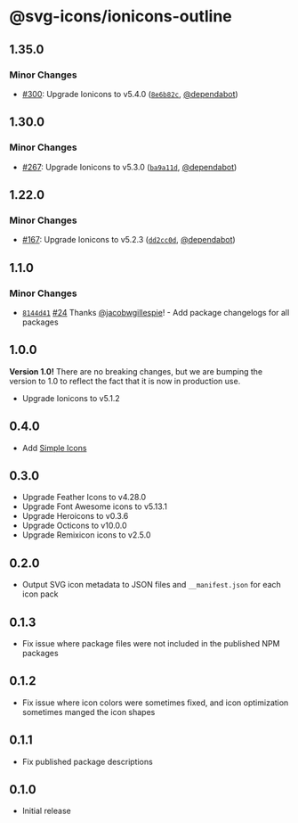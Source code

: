 # @svg-icons/ionicons-outline

## 1.35.0

### Minor Changes

- [#300](https://github.com/svg-icons/svg-icons/pull/300): Upgrade Ionicons to v5.4.0 ([`8e6b82c`](https://github.com/svg-icons/svg-icons/commit/8e6b82c4c6bb0cafe52dfa8a5001d95ef7390c32), [@dependabot](https://github.com/apps/dependabot))

## 1.30.0

### Minor Changes

- [#267](https://github.com/svg-icons/svg-icons/pull/267): Upgrade Ionicons to v5.3.0 ([`ba9a11d`](https://github.com/svg-icons/svg-icons/commit/ba9a11dc664ca4eb56ea3d498f82de639e67b019), [@dependabot](https://github.com/apps/dependabot))

## 1.22.0

### Minor Changes

- [#167](https://github.com/svg-icons/svg-icons/pull/167): Upgrade Ionicons to v5.2.3 ([`dd2cc0d`](https://github.com/svg-icons/svg-icons/commit/dd2cc0d6c4e466818ef3f3e66f02f3c3866ffb59), [@dependabot](https://github.com/apps/dependabot))

## 1.1.0

### Minor Changes

- [`8144d41`](https://github.com/svg-icons/svg-icons/commit/8144d4179577a00a911f97f3841aa4efcced78b1) [#24](https://github.com/svg-icons/svg-icons/pull/24) Thanks [@jacobwgillespie](https://github.com/jacobwgillespie)! - Add package changelogs for all packages

## 1.0.0

**Version 1.0!** There are no breaking changes, but we are bumping the version to 1.0 to reflect the fact that it is now in production use.

- Upgrade Ionicons to v5.1.2

## 0.4.0

- Add [Simple Icons](https://github.com/simple-icons/simple-icons)

## 0.3.0

- Upgrade Feather Icons to v4.28.0
- Upgrade Font Awesome icons to v5.13.1
- Upgrade Heroicons to v0.3.6
- Upgrade Octicons to v10.0.0
- Upgrade Remixicon icons to v2.5.0

## 0.2.0

- Output SVG icon metadata to JSON files and `__manifest.json` for each icon pack

## 0.1.3

- Fix issue where package files were not included in the published NPM packages

## 0.1.2

- Fix issue where icon colors were sometimes fixed, and icon optimization sometimes manged the icon shapes

## 0.1.1

- Fix published package descriptions

## 0.1.0

- Initial release
